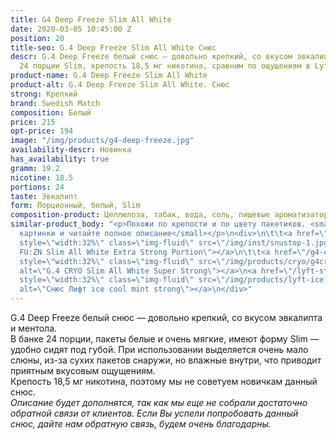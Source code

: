 ```yaml
---
title: G4 Deep Freeze Slim All White
date: 2020-03-05 10:45:00 Z
position: 20
title-seo: G.4 Deep Freeze Slim All White Снюс
descr: G.4 Deep Freeze белый снюс — довольно крепкий, со вкусом эвкалипта и ментола.
  24 порции Slim, крепость 18,5 мг никотина, сравним по ощущениям в Lyft ice cool.
product-name: G.4 Deep Freeze Slim All White
product-alt: G.4 Deep Freeze Slim All White. Снюс
strong: Крепкий
brand: Swedish Match
composition: Белый
price: 215
opt-price: 194
image: "/img/products/g4-deep-freeze.jpg"
availability-descr: Новинка
has_availability: true
gramm: 19.2
nicotine: 18.5
portions: 24
taste: Эвкалипт
form: Порционный, белый, Slim
composition-product: Целлюлоза, табак, вода, соль, пищевые ароматизаторы
similar-product_body: "<p>Похожи по крепости и по цвету пакетиков. <small>Жмите на
  картинки и читайте полное описание</small></p>\n<div>\n\t\t<a href=\"/general-g4-slim-apple-white\"><img
  style=\"width:32%\" class=\"img-fluid\" src=\"/img/inst/snustop-1.jpg\" alt=\"G.4
  FU:ZN Slim All White Extra Strong Portion\"></a>\n\t\t<a href=\"/g4-cryo-slim-all-white-super-strong\"><img
  style=\"width:32%\" class=\"img-fluid\" src=\"/img/products/cryo/g4cryo-snus.jpg\"
  alt=\"G.4 CRYO Slim All White Super Strong\"></a>\n<a href=\"/lyft-strong-ice-cool-mint-slim-all-white\"><img
  style=\"width:32%\" class=\"img-fluid\" src=\"/img/products/lyft-ice-cool-mint/lyft-ice-cool-mint.JPG\"
  alt=\"Снюс Лифт ice cool mint strong\"></a>\n</div>"
---
```


G.4 Deep Freeze белый снюс — довольно крепкий, со вкусом эвкалипта и ментола.<br>
В банке 24 порции, пакеты белые и очень мягкие, имеют форму Slim — удобно сидят под губой. При использовании выделяется очень мало слюны, из-за сухих пакетов снаружи, но влажные внутри, что приводит приятным вкусовым ощущениям.<br>
Крепость 18,5 мг никотина, поэтому мы не советуем новичкам данный снюс.<br>
<i>Описание будет дополнятся, так как мы еще не собрали достаточно обратной связи от клиентов. Если Вы успели попробовать данный снюс, дайте нам обратную связь, будем очень благодарны.</i>